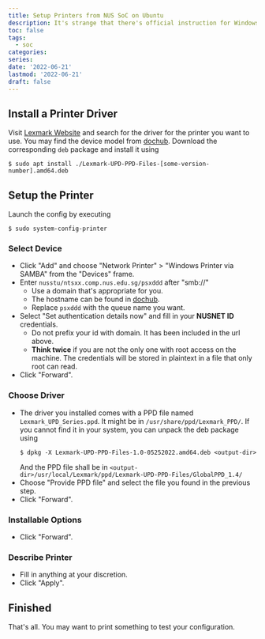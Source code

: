 ```yaml
---
title: Setup Printers from NUS SoC on Ubuntu
description: It's strange that there's official instruction for Windows and macOS users, leaving Linux users to explore on their own.
toc: false
tags:
  - soc
categories:
series:
date: '2022-06-21'
lastmod: '2022-06-21'
draft: false
---
```


## Install a Printer Driver

Visit [Lexmark Website](https://support.lexmark.com/en_us/drivers-downloads.html) and search for the driver for the printer you want to use.
You may find the device model from [dochub](https://dochub.comp.nus.edu.sg/cf/guides/printing/print-queues).
Download the corresponding `deb` package and install it using

``` console
$ sudo apt install ./Lexmark-UPD-PPD-Files-[some-version-number].amd64.deb
```

## Setup the Printer

Launch the config by executing
``` console
$ sudo system-config-printer
```

### Select Device

- Click "Add" and choose "Network Printer" > "Windows Printer via SAMBA" from the "Devices" frame.
- Enter `nusstu/ntsxx.comp.nus.edu.sg/psxddd` after "smb://"
    - Use a domain that's appropriate for you.
    - The hostname can be found in [dochub](https://dochub.comp.nus.edu.sg/cf/guides/printing/windows/adding_network_printer_for_windows7).
    - Replace `psxddd` with the queue name you want.
- Select "Set authentication details now" and fill in your **NUSNET ID** credentials.
    - Do not prefix your id with domain. It has been included in the url above.
    - **Think twice** if you are not the only one with root access on the machine.
        The credentials will be stored in plaintext in a file that only root can read.
- Click "Forward".

### Choose Driver

- The driver you installed comes with a PPD file named `Lexmark_UPD_Series.ppd`.
    It might be in `/usr/share/ppd/Lexmark_PPD/`.
    If you cannot find it in your system, you can unpack the deb package using
    ``` console
    $ dpkg -X Lexmark-UPD-PPD-Files-1.0-05252022.amd64.deb <output-dir>
    ```
    And the PPD file shall be in `<output-dir>/usr/local/Lexmark/ppd/Lexmark-UPD-PPD-Files/GlobalPPD_1.4/`
- Choose "Provide PPD file" and select the file you found in the previous step.
- Click "Forward".

### Installable Options

- Click "Forward".

### Describe Printer

- Fill in anything at your discretion.
- Click "Apply".

## Finished

That's all.
You may want to print something to test your configuration.
